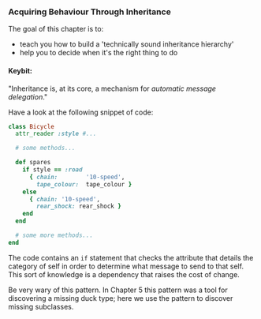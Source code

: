 ### Acquiring Behaviour Through Inheritance

The goal of this chapter is to:
* teach you how to build a 'technically sound inheritance hierarchy'
* help you to decide when it's the right thing to do

#### Keybit:

"Inheritance is, at its core, a mechanism for *automatic message delegation*."

Have a look at the following snippet of code:

```ruby
class Bicycle
  attr_reader :style #...

  # some methods...

  def spares
    if style == :road
      { chain:        '10-speed',
        tape_colour:  tape_colour }
    else
      { chain: '10-speed',
        rear_shock: rear_shock }
    end
  end

  # some more methods...
end
```

The code contains an `if` statement that checks the attribute that details the category of self in order to determine what message to send to that self. This sort of knowledge is a dependency that raises the cost of change.

Be very wary of this pattern. In Chapter 5 this pattern was a tool for discovering a missing duck type; here we use the pattern to discover missing subclasses.

